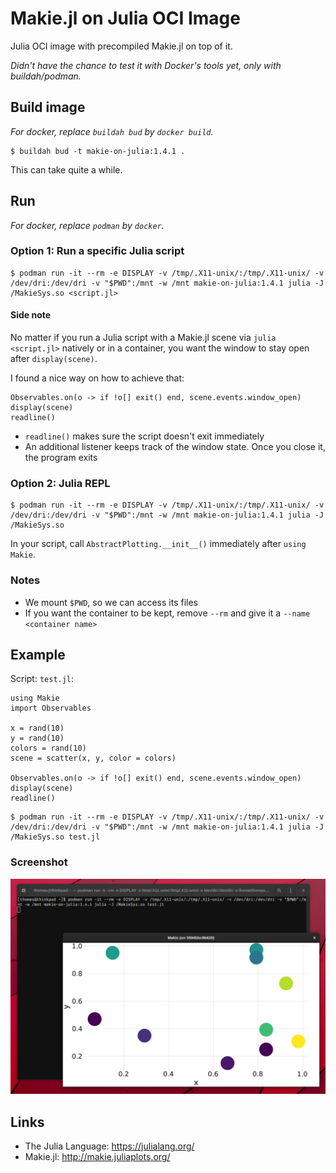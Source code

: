 # Makie.jl on Julia OCI Image

Julia OCI image with precompiled Makie.jl on top of it.

*Didn't have the chance to test it with Docker's tools yet, only with buildah/podman.*

## Build image

*For docker, replace `buildah bud` by `docker build`.*

```
$ buildah bud -t makie-on-julia:1.4.1 .
```

This can take quite a while.

## Run

*For docker, replace `podman` by `docker`.*

### Option 1: Run a specific Julia script

```
$ podman run -it --rm -e DISPLAY -v /tmp/.X11-unix/:/tmp/.X11-unix/ -v /dev/dri:/dev/dri -v "$PWD":/mnt -w /mnt makie-on-julia:1.4.1 julia -J /MakieSys.so <script.jl>
```

#### Side note

No matter if you run a Julia script with a Makie.jl scene via `julia <script.jl>` natively or in a container,
you want the window to stay open after `display(scene)`.

I found a nice way on how to achieve that:
```
Observables.on(o -> if !o[] exit() end, scene.events.window_open)
display(scene)
readline()
```

* `readline()` makes sure the script doesn't exit immediately
* An additional listener keeps track of the window state. Once you close it, the program exits

### Option 2: Julia REPL

```
$ podman run -it --rm -e DISPLAY -v /tmp/.X11-unix/:/tmp/.X11-unix/ -v /dev/dri:/dev/dri -v "$PWD":/mnt -w /mnt makie-on-julia:1.4.1 julia -J /MakieSys.so
```

In your script, call `AbstractPlotting.__init__()` immediately after `using Makie`.

### Notes

* We mount `$PWD`, so we can access its files
* If you want the container to be kept, remove `--rm` and give it a `--name <container name>`

## Example

Script: `test.jl`:
```
using Makie
import Observables

x = rand(10)
y = rand(10)
colors = rand(10)
scene = scatter(x, y, color = colors)

Observables.on(o -> if !o[] exit() end, scene.events.window_open)
display(scene)
readline()
```

```
$ podman run -it --rm -e DISPLAY -v /tmp/.X11-unix/:/tmp/.X11-unix/ -v /dev/dri:/dev/dri -v "$PWD":/mnt -w /mnt makie-on-julia:1.4.1 julia -J /MakieSys.so test.jl
```

### Screenshot

![Makie.jl scene with terminal in background](screenshot.png)

## Links

* The Julia Language: https://julialang.org/
* Makie.jl: http://makie.juliaplots.org/